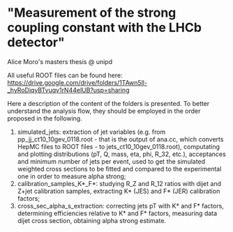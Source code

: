 # "Measurement of the strong coupling constant with the LHCb detector"

Alice Moro's masters thesis @ unipd

All useful ROOT files can be found here: https://drive.google.com/drive/folders/1TAwn5ll-_hyRoDiqyBTvuqv1rN44elUB?usp=sharing

Here a description of the content of the folders is presented. To better understand the analysis flow, they should be employed in the order proposed in the following.

1. simulated_jets: extraction of jet variables (e.g. from pp_jj_ct10_10gev_0118.root - that is the output of ana.cc, which converts HepMC files to ROOT files - to jets_ct10_10gev_0118.root), computating and plotting distributions (pT, Q, mass, eta, phi, R_32, etc.), acceptances and minimum number of jets per event, used to get the simulated weighted cross sections to be fitted and compared to the experimental one in order to measure alpha strong;
2. calibration_samples_K*_F*: studying R_Z and R_12 ratios with dijet and Z+jet calibration samples, extracting K* (JES) and F* (JER) calibration factors;
3. cross_sec_alpha_s_extraction: correcting jets pT with K* and F* factors, determining efficiencies relative to K* and F* factors, measuring data dijet cross section, obtaining alpha strong estimate.
